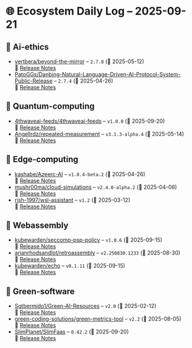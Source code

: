 # 🌐 Ecosystem Daily Log – 2025-09-21

## 🔹 Ai-ethics
- [vertbera/beyond-the-mirror](https://github.com/vertbera/beyond-the-mirror/releases/tag/2.7.8) – `2.7.8` (📅 2025-05-12)  
  🔗 [Release Notes](https://github.com/vertbera/beyond-the-mirror/releases/tag/2.7.8)
- [PatoGGs/Danbing-Natural-Language-Driven-AI-Protocol-System-Public-Release](https://github.com/PatoGGs/Danbing-Natural-Language-Driven-AI-Protocol-System-Public-Release/releases/tag/2.7.4) – `2.7.4` (📅 2025-04-26)  
  🔗 [Release Notes](https://github.com/PatoGGs/Danbing-Natural-Language-Driven-AI-Protocol-System-Public-Release/releases/tag/2.7.4)

## 🔹 Quantum-computing
- [4thwaveai-feeds/4thwaveai-feeds](https://github.com/4thwaveai-feeds/4thwaveai-feeds/releases/tag/v1.0.0) – `v1.0.0` (📅 2025-09-20)  
  🔗 [Release Notes](https://github.com/4thwaveai-feeds/4thwaveai-feeds/releases/tag/v1.0.0)
- [Angellrdz/repeated-measurement](https://github.com/Angellrdz/repeated-measurement/releases/tag/v3.1.3-alpha.4) – `v3.1.3-alpha.4` (📅 2025-05-14)  
  🔗 [Release Notes](https://github.com/Angellrdz/repeated-measurement/releases/tag/v3.1.3-alpha.4)

## 🔹 Edge-computing
- [kashabe/Azeerc-AI](https://github.com/kashabe/Azeerc-AI/releases/tag/v1.0.4-beta.2) – `v1.0.4-beta.2` (📅 2025-04-26)  
  🔗 [Release Notes](https://github.com/kashabe/Azeerc-AI/releases/tag/v1.0.4-beta.2)
- [mushr00ma/cloud-simulations](https://github.com/mushr00ma/cloud-simulations/releases/tag/v2.4.0-alpha.2) – `v2.4.0-alpha.2` (📅 2025-04-06)  
  🔗 [Release Notes](https://github.com/mushr00ma/cloud-simulations/releases/tag/v2.4.0-alpha.2)
- [rish-1997/wsl-assistant](https://github.com/rish-1997/wsl-assistant/releases/tag/v1.2) – `v1.2` (📅 2025-03-12)  
  🔗 [Release Notes](https://github.com/rish-1997/wsl-assistant/releases/tag/v1.2)

## 🔹 Webassembly
- [kubewarden/seccomp-psp-policy](https://github.com/kubewarden/seccomp-psp-policy/releases/tag/v1.0.6) – `v1.0.6` (📅 2025-09-15)  
  🔗 [Release Notes](https://github.com/kubewarden/seccomp-psp-policy/releases/tag/v1.0.6)
- [arianrhodsandlot/retroassembly](https://github.com/arianrhodsandlot/retroassembly/releases/tag/v2.250830.1233) – `v2.250830.1233` (📅 2025-08-30)  
  🔗 [Release Notes](https://github.com/arianrhodsandlot/retroassembly/releases/tag/v2.250830.1233)
- [kubewarden/echo](https://github.com/kubewarden/echo/releases/tag/v0.1.11) – `v0.1.11` (📅 2025-09-15)  
  🔗 [Release Notes](https://github.com/kubewarden/echo/releases/tag/v0.1.11)

## 🔹 Green-software
- [Sgtbermido1/Green-AI-Resources](https://github.com/Sgtbermido1/Green-AI-Resources/releases/tag/v2.0) – `v2.0` (📅 2025-02-12)  
  🔗 [Release Notes](https://github.com/Sgtbermido1/Green-AI-Resources/releases/tag/v2.0)
- [green-coding-solutions/green-metrics-tool](https://github.com/green-coding-solutions/green-metrics-tool/releases/tag/v2.2) – `v2.2` (📅 2025-08-05)  
  🔗 [Release Notes](https://github.com/green-coding-solutions/green-metrics-tool/releases/tag/v2.2)
- [SlimPlanet/SlimFaas](https://github.com/SlimPlanet/SlimFaas/releases/tag/0.42.2) – `0.42.2` (📅 2025-09-20)  
  🔗 [Release Notes](https://github.com/SlimPlanet/SlimFaas/releases/tag/0.42.2)